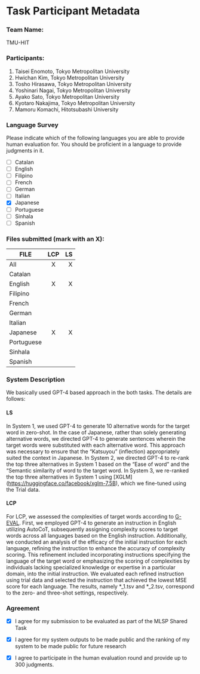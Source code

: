 # Task Participant Metadata

### Team Name: 

TMU-HIT

### Participants:

1. Taisei Enomoto, Tokyo Metropolitan University
2. Hwichan Kim, Tokyo Metropolitan University
3. Tosho Hirasawa, Tokyo Metropolitan University
4. Yoshinari Nagai, Tokyo Metropolitan University
5. Ayako Sato, Tokyo Metropolitan University
6. Kyotaro Nakajima, Tokyo Metropolitan University
7. Mamoru Komachi, Hitotsubashi University

### Language Survey

Please indicate which of the following languages you are able to provide human evaluation for. You should be proficient in a language to provide judgments in it.

 - [ ] Catalan
 - [ ] English
 - [ ] Filipino
 - [ ] French
 - [ ] German
 - [ ] Italian
 - [X] Japanese
 - [ ] Portuguese
 - [ ] Sinhala
 - [ ] Spanish

### Files submitted (mark with an X):

| FILE        | LCP  | LS  |
| ------------|:----:|----:|
| All         |   X  |  X  |
| Catalan     |      |     |
| English     |   X  |  X  |
| Filipino    |      |     |
| French      |      |     |
| German      |      |     |
| Italian     |      |     |
| Japanese    |   X  |  X  |
| Portuguese  |      |     |
| Sinhala     |      |     |
| Spanish     |      |     |

### System Description
We basically used GPT-4 based approach in the both tasks.
The details are follows:

#### LS
In System 1, we used GPT-4 to generate 10 alternative words for the target word in zero-shot.
In the case of Japanese, rather than solely generating alternative words, we directed GPT-4 to generate sentences wherein the target words were substituted with each alternative word. This approach was necessary to ensure that the “Katsuyou” (inflection) appropriately suited the context in Japanese.
In System 2, we directed GPT-4 to re-rank the top three alternatives in System 1 based on the “Ease of word” and the “Semantic similarity of word to the target word.
In System 3, we re-ranked the top three alternatives in System 1 using [XGLM] (https://huggingface.co/facebook/xglm-7.5B), which we fine-tuned using the Trial data.

#### LCP
For LCP, we assessed the complexities of target words according to [G-EVAL](https://arxiv.org/abs/2303.16634).
First, we employed GPT-4 to generate an instruction in English utilizing AutoCoT, subsequently assigning complexity scores to target words across all languages based on the English instruction.
Additionally, we conducted an analysis of the efficacy of the initial instruction for each language, refining the instruction to enhance the accuracy of complexity scoring.
This refinement included incorporating instructions specifying the language of the target word or emphasizing the scoring of complexities by individuals lacking specialized knowledge or expertise in a particular domain, into the initial instruction.
We evaluated each refined instruction using trial data and selected the instruction that achieved the lowest MSE score for each language.
The results, namely *_1.tsv and *_2.tsv, correspond to the zero- and three-shot settings, respectively.

### Agreement

- [X] I agree for my submission to be evaluated as part of the MLSP Shared Task
- [X] I agree for my system outputs to be made public and the ranking of my system to be made public for future research
- [X] I agree to participate in the human evaluation round and provide up to 300 judgments.

